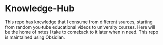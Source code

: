 # Knowledge-Hub

This repo has knowledge that I consume from different sources, starting from random you-tube educational videos to university courses. Here will be the home of notes I take to comeback to it later when in need. This repo is maintained using Obsidian.